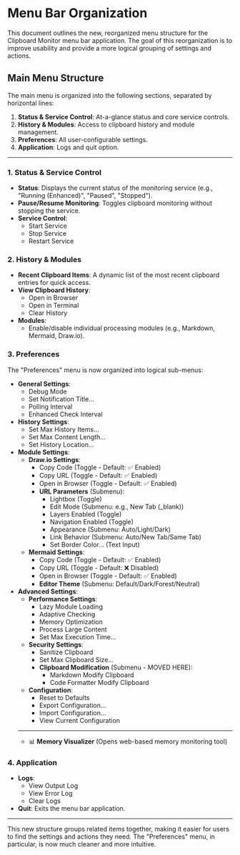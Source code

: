 # Menu Bar Organization

This document outlines the new, reorganized menu structure for the Clipboard Monitor menu bar application. The goal of this reorganization is to improve usability and provide a more logical grouping of settings and actions.

## Main Menu Structure

The main menu is organized into the following sections, separated by horizontal lines:

1.  **Status & Service Control**: At-a-glance status and core service controls.
2.  **History & Modules**: Access to clipboard history and module management.
3.  **Preferences**: All user-configurable settings.
4.  **Application**: Logs and quit option.

---

### 1. Status & Service Control

-   **Status**: Displays the current status of the monitoring service (e.g., "Running (Enhanced)", "Paused", "Stopped").
-   **Pause/Resume Monitoring**: Toggles clipboard monitoring without stopping the service.
-   **Service Control**:
    -   Start Service
    -   Stop Service
    -   Restart Service

### 2. History & Modules

-   **Recent Clipboard Items**: A dynamic list of the most recent clipboard entries for quick access.
-   **View Clipboard History**:
    -   Open in Browser
    -   Open in Terminal
    -   Clear History
-   **Modules**:
    -   Enable/disable individual processing modules (e.g., Markdown, Mermaid, Draw.io).

### 3. Preferences

The "Preferences" menu is now organized into logical sub-menus:

-   **General Settings**:
    -   Debug Mode
    -   Set Notification Title...
    -   Polling Interval
    -   Enhanced Check Interval
-   **History Settings**:
    -   Set Max History Items...
    -   Set Max Content Length...
    -   Set History Location...
-   **Module Settings**:
    -   **Draw.io Settings**:
        -   Copy Code (Toggle - Default: ✅ Enabled)
        -   Copy URL (Toggle - Default: ✅ Enabled)
        -   Open in Browser (Toggle - Default: ✅ Enabled)
        -   **URL Parameters** (Submenu):
            -   Lightbox (Toggle)
            -   Edit Mode (Submenu: e.g., New Tab (_blank))
            -   Layers Enabled (Toggle)
            -   Navigation Enabled (Toggle)
            -   Appearance (Submenu: Auto/Light/Dark)
            -   Link Behavior (Submenu: Auto/New Tab/Same Tab)
            -   Set Border Color... (Text Input)
    -   **Mermaid Settings**:
        -   Copy Code (Toggle - Default: ✅ Enabled)
        -   Copy URL (Toggle - Default: ❌ Disabled)
        -   Open in Browser (Toggle - Default: ✅ Enabled)
        -   **Editor Theme** (Submenu: Default/Dark/Forest/Neutral)
-   **Advanced Settings**:
    -   **Performance Settings**:
        -   Lazy Module Loading
        -   Adaptive Checking
        -   Memory Optimization
        -   Process Large Content
        -   Set Max Execution Time...
    -   **Security Settings**:
        -   Sanitize Clipboard
        -   Set Max Clipboard Size...
        -   **Clipboard Modification** (Submenu - MOVED HERE):
            -   Markdown Modify Clipboard
            -   Code Formatter Modify Clipboard
    -   **Configuration**:
        -   Reset to Defaults
        -   Export Configuration...
        -   Import Configuration...
        -   View Current Configuration
    -   ---
    -   📊 **Memory Visualizer** (Opens web-based memory monitoring tool)

### 4. Application

-   **Logs**:
    -   View Output Log
    -   View Error Log
    -   Clear Logs
-   **Quit**: Exits the menu bar application.

---

This new structure groups related items together, making it easier for users to find the settings and actions they need. The "Preferences" menu, in particular, is now much cleaner and more intuitive.